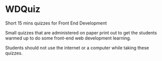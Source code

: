 # WDQuiz
Short 15 mins quizzes for Front End Development 

Small quizzes that are administered on paper print out to get the students warmed up to do some front-end web development learning.

Students should not use the internet or a computer while taking these quizzes.
